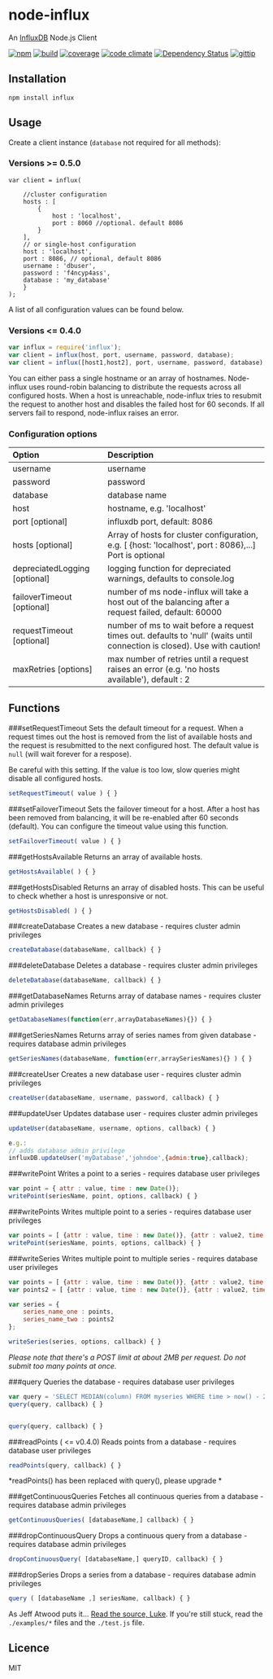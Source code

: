 # node-influx

An [InfluxDB](http://influxdb.org/) Node.js Client

[![npm](http://img.shields.io/npm/v/influx.svg)](https://www.npmjs.org/package/influx)
[![build](http://img.shields.io/travis/bencevans/node-influx/master.svg)](https://travis-ci.org/bencevans/node-influx)
[![coverage](http://img.shields.io/coveralls/bencevans/node-influx/master.svg)](https://coveralls.io/r/bencevans/node-influx?branch=master)
[![code climate](http://img.shields.io/codeclimate/github/bencevans/node-influx.svg)](https://codeclimate.com/github/bencevans/node-influx)
[![Dependency Status](https://david-dm.org/bencevans/node-influx.png)](https://david-dm.org/bencevans/node-influx)
[![gittip](https://img.shields.io/gittip/bencevans.svg)](https://www.gittip.com/bencevans/)

## Installation

`npm install influx`

## Usage

Create a client instance (`database` not required for all methods):

### Versions >= 0.5.0

```
var client = influx(

    //cluster configuration
    hosts : [
        {
            host : 'localhost',
            port : 8060 //optional. default 8086
        }
    ],
    // or single-host configuration
    host : 'localhost',
    port : 8086, // optional, default 8086
    username : 'dbuser',
    password : 'f4ncyp4ass',
    database : 'my_database'
    }
);

```

A list of all configuration values can be found below.


### Versions <= 0.4.0
```js
var influx = require('influx');
var client = influx(host, port, username, password, database);
var client = influx([host1,host2], port, username, password, database);
```

You can either pass a single hostname or an array of hostnames. Node-influx uses round-robin balancing to distribute
the requests across all configured hosts. When a host is unreachable, node-influx tries to resubmit the request to another
host and disables the failed host for 60 seconds. If all servers fail to respond, node-influx raises an error.


### Configuration options

| Option        | Description   |
|:------------- |:-------------|
| username      | username |
| password      | password      |
| database | database name |
| host | hostname, e.g. 'localhost' |
| port [optional] |  influxdb port, default: 8086 |
| hosts [optional] | Array of hosts for cluster configuration, e.g. [ {host: 'localhost', port : 8086},...] Port is optional |
| depreciatedLogging [optional] | logging function for depreciated warnings, defaults to console.log |
| failoverTimeout [optional] |  number of ms node-influx will take a host out of the balancing after a request failed, default: 60000 |
| requestTimeout [optional] | number of ms to wait before a request times out. defaults to 'null' (waits until connection is closed). Use with caution! |
| maxRetries [options] | max number of retries until a request raises an error (e.g. 'no hosts available'), default : 2 |



## Functions


###setRequestTimeout
Sets the default timeout for a request. When a request times out the host is removed from the list of available hosts
and the request is resubmitted to the next configured host. The default value is ```null``` (will wait forever for a respose).

Be careful with this setting. If the value is too low, slow queries might disable all configured hosts.

```js
setRequestTimeout( value ) { }
```

###setFailoverTimeout
Sets the failover timeout for a host. After a host has been removed from balancing, it will be re-enabled after 60
seconds (default). You can configure the timeout value using this function.

```js
setFailoverTimeout( value ) { }
```

###getHostsAvailable
Returns an array of available hosts.

```js
getHostsAvailable( ) { }
```

###getHostsDisabled
Returns an array of disabled hosts. This can be useful to check whether a host is unresponsive or not.
```js
getHostsDisabled( ) { }
```


###createDatabase
Creates a new database - requires cluster admin privileges

```js
createDatabase(databaseName, callback) { }
```

###deleteDatabase
Deletes a database - requires cluster admin privileges

```js
deleteDatabase(databaseName, callback) { }
```

###getDatabaseNames
Returns array of database names - requires cluster admin privileges

```js
getDatabaseNames(function(err,arrayDatabaseNames){}) { }
```

###getSeriesNames
Returns array of series names from given database - requires database admin privileges

```js
getSeriesNames(databaseName, function(err,arraySeriesNames){} ) { }
```

###createUser
Creates a new database user - requires cluster admin privileges

```js
createUser(databaseName, username, password, callback) { }
```

###updateUser
Updates database user - requires cluster admin privileges

```js
updateUser(databaseName, username, options, callback) { }

e.g.:
// adds database admin privilege
influxDB.updateUser('myDatabase','johndoe',{admin:true},callback);
```


###writePoint
Writes a point to a series - requires database user privileges

```js
var point = { attr : value, time : new Date()};
writePoint(seriesName, point, options, callback) { }
```

###writePoints
Writes multiple point to a series - requires database user privileges

```js
var points = [ {attr : value, time : new Date()}, {attr : value2, time : new Date()}];
writePoint(seriesName, points, options, callback) { }
```

###writeSeries
Writes multiple point to multiple series - requires database user privileges

```js
var points = [ {attr : value, time : new Date()}, {attr : value2, time : new Date()}];
var points2 = [ {attr : value, time : new Date()}, {attr : value2, time : new Date()}];

var series = {
    series_name_one : points,
    series_name_two : points2
};

writeSeries(series, options, callback) { }
```
*Please note that there's a POST limit at about 2MB per request. Do not submit too many points at once.*

###query
Queries the database - requires database user privileges

```js
var query = 'SELECT MEDIAN(column) FROM myseries WHERE time > now() - 24h';
query(query, callback) { }


query(query, callback) { }

```


###readPoints ( <= v0.4.0)
Reads points from a database - requires database user privileges

```js
readPoints(query, callback) { }
```
*readPoints() has been replaced with query(), please upgrade *


###getContinuousQueries
Fetches all continuous queries from a database - requires database admin privileges

```js
getContinuousQueries( [databaseName,] callback) { }
```

###dropContinuousQuery
Drops a continuous query from a database - requires database admin privileges

```js
dropContinuousQuery( [databaseName,] queryID, callback) { }
```


###dropSeries
Drops a series from a database - requires database admin privileges

```js
query ( [databaseName ,] seriesName, callback) { }
```




As Jeff Atwood puts it... [Read the source, Luke](http://www.codinghorror.com/blog/2012/04/learn-to-read-the-source-luke.html). If you're still stuck, read the `./examples/*` files and the `./test.js` file.


## Licence

MIT
